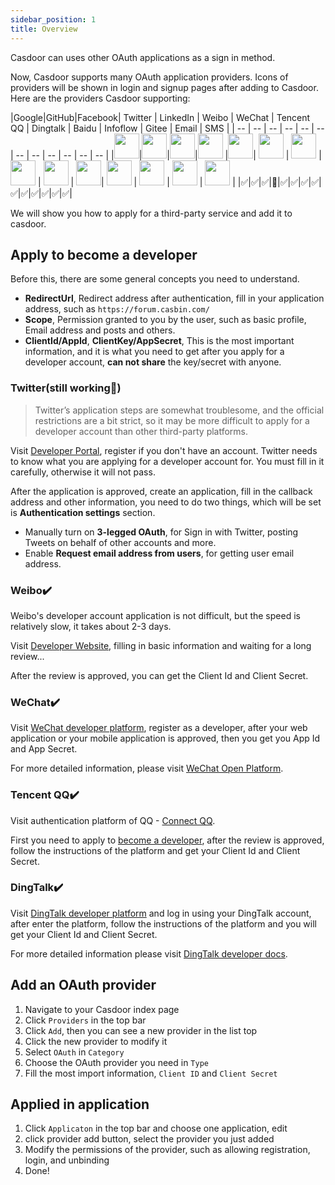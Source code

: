 ```yaml
---
sidebar_position: 1
title: Overview
---
```


Casdoor can uses other OAuth applications as a sign in method.

Now, Casdoor supports many OAuth application providers. Icons of providers will be shown in login and signup pages after adding to Casdoor. Here are the providers Casdoor supporting:

|Google|GitHub|Facebook| Twitter | LinkedIn | Weibo | WeChat | Tencent QQ | Dingtalk | Baidu | Infoflow | Gitee | Email | SMS |
| -- | -- | -- | -- | -- | -- | -- | -- | -- | -- | -- | -- |
|<img src="https://cdn.casbin.org/img/social_google.png" width="40"></img>|[<img src="https://cdn.casbin.org/img/social_github.png" width="40"></img>](/docs/provider/oauth/github)|<img src="https://cdn.casbin.org/img/social_facebook.png" width="40"></img>|<img src="https://cdn.casbin.org/img/social_twitter.png" width="40"></img> |<img src="https://cdn.casbin.org/img/social_linkedin.png" width="40"></img>| <img src="https://cdn.casbin.org/img/social_weibo.png" width="40"></img> | <img src="https://cdn.casbin.org/img/social_wechat.png" width="40"></img> | <img src="https://cdn.casbin.org/img/social_qq.png" width="40"></img> | <img src="https://cdn.casbin.org/img/social_dingtalk.png" width="40"></img> | <img src="https://cdn.casbin.org/img/social_baidu.png" width="40"></img>| <img src="https://cdn.casbin.org/img/social_infoflow.png" width="40"></img> | <img src="https://cdn.casbin.org/img/social_gitee.png" width="40"></img> | <img src="https://cdn.casbin.org/img/social_mail.png" width="40"></img> | <img src="https://cdn.casbin.org/img/social_msg.png" width="40"></img> |
|✅|✅|✅|🚧|✅|✅|✅|✅|✅|✅|✅|✅|✅|✅|

We will show you how to apply for a third-party service and add it to casdoor.

## Apply to become a developer

Before this, there are some general concepts you need to understand.

- **RedirectUrl**, Redirect address after authentication, fill in your application address, such as `https://forum.casbin.com/`
- **Scope**, Permission granted to you by the user, such as basic profile, Email address and posts and others.
- **ClientId/AppId**, **ClientKey/AppSecret**, This is the most important information, and it is what you need to get after you apply for a developer account, **can not share** the key/secret with anyone.

###  Twitter(still working🚧)

> Twitter’s application steps are somewhat troublesome, and the official restrictions are a bit strict, so it may be more difficult to apply for a developer account than other third-party platforms.

Visit [Developer Portal](https://developer.twitter.com/en/portal/dashboard), register if you don't have an account. Twitter needs to know what you are applying for a developer account for. You must fill in it carefully, otherwise it will not pass.

After the application is approved, create an application, fill in the callback address and other information, you need to do two things, which will be set is **Authentication settings** section.

- Manually turn on **3-legged OAuth**, for Sign in with Twitter, posting Tweets on behalf of other accounts and more.
- Enable **Request email address from users**, for getting user email address.

### Weibo:heavy_check_mark:

Weibo's developer account application is not difficult, but the speed is relatively slow, it takes about 2-3 days.

Visit [Developer Website](https://open.weibo.com/developers/basicinfo), filling in basic information and waiting for a long review...

After the review is approved, you can get the Client Id and Client Secret.

### WeChat:heavy_check_mark:

Visit [WeChat developer platform](https://open.weixin.qq.com/), register as a developer, after your web application or your mobile application is approved, then you get you App Id and App Secret.

For more detailed information, please visit [WeChat Open Platform](https://developers.weixin.qq.com/doc/oplatform/en/Website_App/WeChat_Login/Wechat_Login.html).

### Tencent QQ:heavy_check_mark:

Visit authentication platform of QQ - [Connect QQ](https://connect.qq.com/manage.html#/).

First you need to apply to [become a developer](https://wiki.connect.qq.com/%E6%88%90%E4%B8%BA%E5%BC%80%E5%8F%91%E8%80%85), after the review is approved, follow the instructions of the platform and get your Client Id and Client Secret.

### DingTalk:heavy_check_mark:

Visit [DingTalk developer platform](https://open-dev.dingtalk.com/?spm=ding_open_doc.document.0.0.140a645fxfAUAE#/loginMan) and log in using your DingTalk account, after enter the platform, follow the instructions of the platform and you will get your Client Id and Client Secret.

For more detailed information please visit [DingTalk developer docs](https://developers.dingtalk.com/document/app/obtain-identity-credentials).


## Add an OAuth provider

1. Navigate to your Casdoor index page
2. Click `Providers` in the top bar
3. Click `Add`, then you can see a new provider in the list top
4. Click the new provider to modify it
5. Select `OAuth` in  `Category`
6. Choose the OAuth provider you need in `Type`
7. Fill the most import information, `Client ID` and `Client Secret`

## Applied in application

1. Click `Applicaton` in the top bar and choose one application, edit
2. click provider add button, select the provider you just added
3. Modify the permissions of the provider, such as allowing registration, login, and unbinding
4. Done!